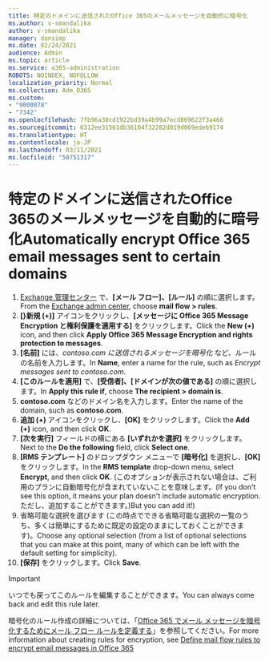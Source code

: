 ```yaml
---
title: 特定のドメインに送信されたOffice 365のメールメッセージを自動的に暗号化
ms.author: v-smandalika
author: v-smandalika
manager: dansimp
ms.date: 02/24/2021
audience: Admin
ms.topic: article
ms.service: o365-administration
ROBOTS: NOINDEX, NOFOLLOW
localization_priority: Normal
ms.collection: Adm_O365
ms.custom:
- "9000078"
- "7342"
ms.openlocfilehash: 7fb96a30cd1922bd39a4b99a7ecd869622f3a466
ms.sourcegitcommit: 6312ee31561db36104f32282d019d069ede69174
ms.translationtype: HT
ms.contentlocale: ja-JP
ms.lasthandoff: 03/11/2021
ms.locfileid: "50751317"
---
```

# <a name="automatically-encrypt-office-365-email-messages-sent-to-certain-domains"></a><span data-ttu-id="97984-102">特定のドメインに送信されたOffice 365のメールメッセージを自動的に暗号化</span><span class="sxs-lookup"><span data-stu-id="97984-102">Automatically encrypt Office 365 email messages sent to certain domains</span></span>

1. <span data-ttu-id="97984-103">[Exchange 管理センター](https://outlook.office365.com/ecp/) で、**[メール フロー]、[ルール]** の順に選択します。</span><span class="sxs-lookup"><span data-stu-id="97984-103">From the [Exchange admin center](https://outlook.office365.com/ecp/), choose **mail flow > rules**.</span></span> 
2. <span data-ttu-id="97984-104">**[}新規 (+)]** アイコンをクリックし、**[メッセージに Office 365 Message Encryption と権利保護を適用する]** をクリックします。</span><span class="sxs-lookup"><span data-stu-id="97984-104">Click the **New (+)** icon, and then click **Apply Office 365 Message Encryption and rights protection to messages**.</span></span>
3. <span data-ttu-id="97984-105">**[名前]** には、*contoso.com に送信されるメッセージを暗号化* など、ルールの名前を入力します。</span><span class="sxs-lookup"><span data-stu-id="97984-105">In **Name**, enter a name for the rule, such as *Encrypt messages sent to contoso.com*.</span></span>
4. <span data-ttu-id="97984-106">**[このルールを適用]** で、**[受信者]、[ドメインが次の値である]** の順に選択します。</span><span class="sxs-lookup"><span data-stu-id="97984-106">In **Apply this rule if**, choose **The recipient > domain is**.</span></span> 
5. <span data-ttu-id="97984-107">**contoso.com** などのドメイン名を入力します。</span><span class="sxs-lookup"><span data-stu-id="97984-107">Enter the name of the domain, such as **contoso.com**.</span></span>
6. <span data-ttu-id="97984-108">**追加 (+)** アイコンをクリックし、**[OK]** をクリックします。</span><span class="sxs-lookup"><span data-stu-id="97984-108">Click the **Add (+)** icon, and then click **OK**.</span></span>
7. <span data-ttu-id="97984-109">**[次を実行]** フィールドの横にある **[いずれかを選択]** をクリックします。</span><span class="sxs-lookup"><span data-stu-id="97984-109">Next to the **Do the following** field, click **Select one**.</span></span> 
8. <span data-ttu-id="97984-110">**[RMS テンプレート]** のドロップダウン メニューで **[暗号化]** を選択し、**[OK]** をクリックします。</span><span class="sxs-lookup"><span data-stu-id="97984-110">In the **RMS template** drop-down menu, select **Encrypt**, and then click **OK**.</span></span> <span data-ttu-id="97984-111">(このオプションが表示されない場合は、ご利用のプランに自動暗号化が含まれていないことを意味します。</span><span class="sxs-lookup"><span data-stu-id="97984-111">(If you don't see this option, it means your plan doesn't include automatic encryption.</span></span> <span data-ttu-id="97984-112">ただし、追加することができます。)</span><span class="sxs-lookup"><span data-stu-id="97984-112">But you can add it!)</span></span>
9. <span data-ttu-id="97984-113">省略可能な選択を選びます (この時点でできる省略可能な選択の一覧のうち、多くは簡単にするために既定の設定のままにしておくことができます)。</span><span class="sxs-lookup"><span data-stu-id="97984-113">Choose any optional selection (from a list of optional selections that you can make at this point, many of which can be left with the default setting for simplicity).</span></span>
10. <span data-ttu-id="97984-114">**[保存]** をクリックします。</span><span class="sxs-lookup"><span data-stu-id="97984-114">Click **Save**.</span></span>

> [!IMPORTANT]
> <span data-ttu-id="97984-115">いつでも戻ってこのルールを編集することができます。</span><span class="sxs-lookup"><span data-stu-id="97984-115">You can always come back and edit this rule later.</span></span>

<span data-ttu-id="97984-116">暗号化のルール作成の詳細については、「[Office 365 でメール メッセージを暗号化するためにメール フロー ルールを定義する](https://docs.microsoft.com/microsoft-365/compliance/define-mail-flow-rules-to-encrypt-email)」を参照してください。</span><span class="sxs-lookup"><span data-stu-id="97984-116">For more information about creating rules for encryption, see [Define mail flow rules to encrypt email messages in Office 365](https://docs.microsoft.com/microsoft-365/compliance/define-mail-flow-rules-to-encrypt-email)</span></span>